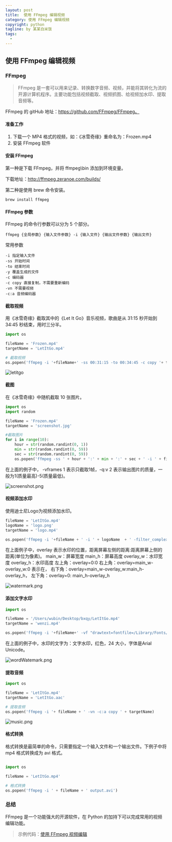 ```yaml
---
layout: post     
title:  使用 FFmpeg 编辑视频                                   
category: 使用 FFmpeg 编辑视频         
copyright: python                           
tagline: by 某某白米饭           
tags: 
  - 
---
```


## 使用 FFmpeg 编辑视频

### FFmpeg

> FFmpeg 是一套可以用来记录、转换数字音频、视频，并能将其转化为流的开源计算机程序。主要功能包括视频截取、视频抓图、给视频加水印、提取音频等。
<!--more-->
FFmpeg 的 gitHub 地址：https://github.com/FFmpeg/FFmpeg。

#### 准备工作

1. 下载一个 MP4 格式的视频，如：《冰雪奇缘》重命名为：Frozen.mp4
2. 安装 FFmpeg 软件

#### 安装 FFmpeg

第一种是下载 FFmpeg，并将 ffmpeg\bin 添加到环境变量。

下载地址：http://ffmpeg.zeranoe.com/builds/

第二种是使用 brew 命令安装。

```
brew install ffmpeg
```

#### FFmpeg 参数

FFmpeg 的命令行参数可以分为 5 个部分。

```
ffmpeg {全局参数} {输入文件参数} -i {输入文件} {输出文件参数} {输出文件}
```

常用参数

```
-i 指定输入文件
-ss 开始时间
-to 结束时间
-y 覆盖生成的文件
-c 编码器
-c copy 直接复制，不需要重新编码
-vn 不需要视频
-c:a 音频编码器
```

#### 截取视频

用《冰雪奇缘》截取其中的《Let It Go》音乐视频，歌曲是从 31:15 秒开始到 34:45 秒结束，用时三分半。

```python
import os

fileName = 'Frozen.mp4'
targetName = 'LetItGo.mp4'

# 截取视频
os.popen('ffmpeg -i '+fileName+' -ss 00:31:15 -to 00:34:45 -c copy '+ targetName)
```

![letitgo](http://www.justdopython.com/assets/images/2020/ffmpeg/letitgo.png)

#### 截图

在《冰雪奇缘》中随机截取 10 张图片。

```python
import os
import random

fileName = 'Frozen.mp4'
targetName = 'screenshot.jpg'

#截取图片
for i in range(10):
    hour = str(random.randint(0, 1))
    min = str(random.randint(0, 59))
    sec = str(random.randint(0, 59))
    os.popen('ffmpeg -ss ' + hour + ':' + min + ':' + sec + ' -i ' + fileName + ' -vframes:v 1 -q:v 2 ' + targetName + str(i) +'.jpg')
```

在上面的例子中， -vframes 1 表示只截取1帧，-q:v 2 表示输出图片的质量，一般为1(质量最高)-5(质量最低)。

![screenshot.png](http://www.justdopython.com/assets/images/2020/ffmpeg/screenshot.png)

#### 视频添加水印

使用迪士尼Logo为视频添加水印。

```python
fileName = 'LetItGo.mp4'
logoName = 'logo.png'
targetName = 'logo.mp4'

os.popen('ffmpeg -i '+fileName + ' -i ' + logoName  + ' -filter_complex "overlay=10:10" ' + targetName)
```

在上面例子中，overlay 表示水印的位置，距离屏幕左侧的距离:距离屏幕上侧的距离(单位为像素)。
main_w：屏幕宽度
main_h：屏幕高度
overlay_w：水印宽度
overlay_h：水印高度
左上角：overlay=0:0
右上角：overlay=main_w-overlay_w:0 表示在，
右下角：overlay=main_w-overlay_w:main_h-overlay_h，
左下角：overlay=0: main_h-overlay_h

![watermark.png](http://www.justdopython.com/assets/images/2020/ffmpeg/watermark.png)

#### 添加文字水印

```python
import os

fileName = '/Users/wubin/Desktop/bxqy/LetItGo.mp4'
targetName = 'wenzi.mp4'

os.popen('ffmpeg -i '+fileName+' -vf "drawtext=fontfile=/Library/Fonts/Arial Unicode.ttf:text=\'文字水印\':x=w-100:y=100:fontsize=24:fontcolor=red@0.5:shadowy=2" '+targetName)
```

在上面的例子中，水印的文字为：文字水印，红色，24 大小，字体是Arial Unicode。


![wordWatemark.png](http://www.justdopython.com/assets/images/2020/ffmpeg/wordWatemark.png)

#### 提取音频

```python
import os

fileName = 'LetItGo.mp4'
targetName = 'LetItGo.aac'

# 提取音频
os.popen('ffmpeg -i '+ fileName + ' -vn -c:a copy ' + targetName)
```

![music.png](http://www.justdopython.com/assets/images/2020/ffmpeg/music.png)

#### 格式转换

格式转换是最简单的命令，只需要指定一个输入文件和一个输出文件。下例子中将 mp4 格式转换成为 avi 格式。

```python

import os

fileName = 'LetItGo.mp4'

# 格式转换
os.popen('ffmpeg -i ' + fileName + ' output.avi')
```

### 总结

FFmpeg 是一个功能强大的开源软件，在 Python 的加持下可以完成常用的视频编辑功能。

> 示例代码：[使用 FFmpeg 视频编辑](https://github.com/JustDoPython/python-100-day/tree/master/ffmpeg)
